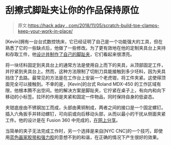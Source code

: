 # 刮擦式脚趾夹让你的作品保持原位

> 原文:[https://hack aday . com/2018/11/05/scratch-build-toe-clamps-keep-your-work-in-place/](https://hackaday.com/2018/11/05/scratch-built-toe-clamps-keep-your-work-in-place/)

[Kevin]拥有一台台式数控铣床，它已经证明了自己是一个功能强大的工具，但在熟悉了它的一些缺点后，他做了一些修改。为了更有效地在他的定制夹具台上夹持和存取工件，他[设计并制作了自己的脚趾夹](https://0x7d.com/2018/roland-toe-clamps/)，它们看起来很漂亮。

将一块坯料固定到夹具台上的通常方法是使用自上而下的夹具，从顶部固定工件，并拧紧到夹具台上。然而，这种方法限制了切削刀具能接触到多少坯料，因为夹具挡住了去路。最常见的方法是在工作台上安装一个老虎钳，将工件夹紧。这使得顶面完全可以接触到。不幸的是，[Kevin]的台式 Roland MDX-450 的工作区域有限，他根本腾不出空间。他的解决方案是脚趾夹，它拧紧在桌子上，有向内和向下移动的小标签。拉环的作用是夹紧和固定一件物品，同时保持自身的低姿态。

夹钳底座由不锈钢加工而成，头部由黄铜制成，两者之间的接口是一个固定螺钉。插入六角扳手并转动螺钉，可向前或向后移动头部，从而以最小的干扰从侧面夹紧工件。他的设计是在 Fusion 360 中完成的，[在网上分享](https://a360.co/2wYJVkC)。

当简单的夹子无法完成工作时，另一个选择是来自[NYC CNC]的一个技巧，即使用[蓝色画家胶带和强力胶](https://hackaday.com/2018/03/29/super-blue-cnc-part-fixturing/)的意想不到的和谐，在正确的情况下产生很好的效果。